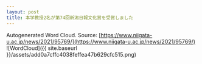 ```yaml
---
layout: post
title: 本学教授2名が第74回新潟日報文化賞を受賞しました
---
```

Autogenerated Word Cloud.
Source\: [https://www.niigata-u.ac.jp/news/2021/95769/](https://www.niigata-u.ac.jp/news/2021/95769/)
![WordCloud]({{ site.baseurl }}/assets/add0a7cffc4038feffea47b629cfc515.png)